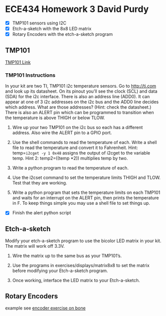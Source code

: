 # ECE434 Homework 3 David Purdy

- [x] TMP101 sensors using I2C
- [x] Etch-a-sketch with the 8x8 LED matrix
- [x] Rotary Encoders with the etch-a-sketch program

## TMP101

[TMP101 Link](https://www.ti.com/product/TMP101?keyMatch=&tisearch=search-everything&usecase=partmatches#tech-docs)

### TMP101 Instructions
In your kit are two TI, TMP101 i2c temperature sensors. Go to http://ti.com and look up its datasheet. On its pinout you’ll see the clock (SCL) and data (SDA) for the i2c interface. There is also an address line (ADD0). It can appear at one of 3 i2c addresses on the i2c bus and the ADD0 line decides which address. What are those addresses? (Hint: check the datasheet.) There is also an ALERT pin which can be programmed to transition when the temperature is above THIGH or below TLOW.

1. Wire up your two TMP101 on the i2c bus so each has a different address. Also wire the ALERT pin to a GPIO port.

2. Use the shell commands to read the temperature of each. Write a shell file to read the temperature and convert it to Fahrenheit. Hint: temp=`i2cget -y 1 0x48` assigns the output of i2cget to the variable temp. Hint 2: temp2=$(($temp *2)) multiplies temp by two.

3. Write a python program to read the temperature of each.

4. Use the i2cset command to set the temperature limits THIGH and TLOW. Test that they are working.

5. Write a python program that sets the temperature limits on each TMP101 and waits for an interrupt on the ALERT pin, then prints the temperature in F. To keep things simple you may use a shell file to set things up.

- [x] Finish the alert python script

## Etch-a-sketch

Modify your etch-a-sketch program to use the bicolor LED matrix in your kit. The matrix will work off 3.3V.

1. Wire the matrix up to the same bus as your TMP101’s.

2. Use the programs in exercises/displays/matrix8x8 to set the matrix before modifying your Etch-a-sketch program.

3. Once working, interface the LED matrix to your Etch-a-sketch.

## Rotary Encoders

example see [encoder exercise on bone](~/exercises/sensors/eQEP/encoder.py)
